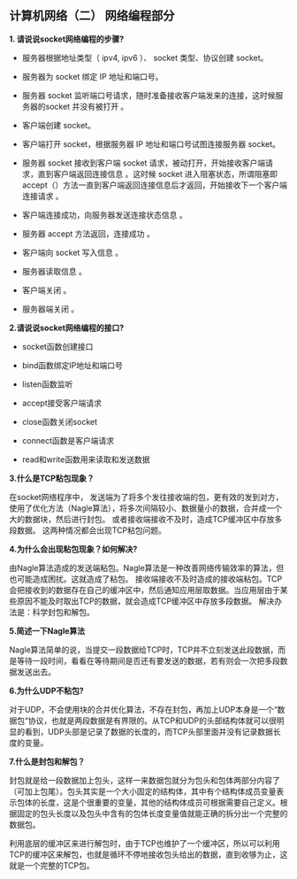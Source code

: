 ## 计算机网络（二） 网络编程部分
**1. 请说说socket网络编程的步骤?**
- 服务器根据地址类型（ ipv4, ipv6 ）、 socket 类型、协议创建 socket。

- 服务器为 socket 绑定 IP 地址和端口号。

- 服务器 socket 监听端口号请求，随时准备接收客户端发来的连接，这时候服务器的socket 并没有被打开 。

- 客户端创建 socket。

- 客户端打开 socket，根据服务器 IP 地址和端口号试图连接服务器 socket。

- 服务器 socket 接收到客户端 socket 请求，被动打开，开始接收客户端请求，直到客户端返回连接信息 。这时候 socket 进入阻塞状态，所谓阻塞即accept（）方法一直到客户端返回连接信息后才返回，开始接收下一个客户端连接请求 。

- 客户端连接成功，向服务器发送连接状态信息 。

- 服务器 accept 方法返回，连接成功 。

- 客户端向 socket 写入信息 。

- 服务器读取信息 。

- 客户端关闭 。

- 服务器端关闭 。

**2.请说说socket网络编程的接口?**
- socket函数创建接口

- bind函数绑定IP地址和端口号

- listen函数监听

- accept接受客户端请求

- close函数关闭socket

- connect函数是客户端请求

- read和write函数用来读取和发送数据

**3.什么是TCP粘包现象？**

在socket网络程序中，
发送端为了将多个发往接收端的包，更有效的发到对方，使用了优化方法（Nagle算法），将多次间隔较小、数据量小的数据，合并成一个大的数据块，然后进行封包。
或者接收端接收不及时，造成TCP缓冲区中存放多段数据。
这两种情况都会出现TCP粘包问题。

**4.为什么会出现粘包现象？如何解决?**

由Nagle算法造成的发送端粘包。Nagle算法是一种改善网络传输效率的算法，但也可能造成困扰。这就造成了粘包。
接收端接收不及时造成的接收端粘包。TCP会把接收到的数据存在自己的缓冲区中，然后通知应用层取数据。当应用层由于某些原因不能及时取出TCP的数据，就会造成TCP缓冲区中存放多段数据。
解决办法是：科学封包和解包。

**5.简述一下Nagle算法**

Nagle算法简单的说，当提交一段数据给TCP时，TCP并不立刻发送此段数据，而是等待一段时间，看看在等待期间是否还有要发送的数据，若有则会一次把多段数据发送出去。

**6.为什么UDP不粘包?**

对于UDP，不会使用块的合并优化算法，不存在封包，再加上UDP本身是一个“数据包“协议，也就是两段数据是有界限的。从TCP和UDP的头部结构体就可以很明显的看到，UDP头部是记录了数据的长度的，而TCP头部里面并没有记录数据长度的变量。


**7.什么是封包和解包？**

封包就是给一段数据加上包头，这样一来数据包就分为包头和包体两部分内容了（可加上包尾）。包头其实是一个大小固定的结构体，其中有个结构体成员变量表示包体的长度，这是个很重要的变量，其他的结构体成员可根据需要自己定义。根据固定的包头长度以及包头中含有的包体长度变量值就能正确的拆分出一个完整的数据包。

利用底层的缓冲区来进行解包时，由于TCP也维护了一个缓冲区，所以可以利用TCP的缓冲区来解包，也就是循环不停地接收包头给出的数据，直到收够为止，这就是一个完整的TCP包。

